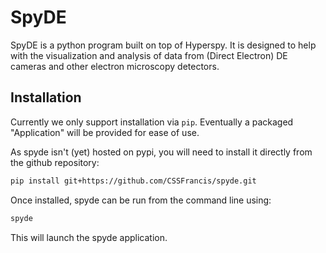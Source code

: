 SpyDE
=====

SpyDE is a python program built on top of Hyperspy.  It is designed to help with the visualization and analysis
of data from (Direct Electron) DE cameras and other electron microscopy detectors.


Installation
------------

Currently we only support installation via `pip`. Eventually a packaged "Application" will be 
provided for ease of use.

As spyde isn't (yet) hosted on pypi, you will need to install it directly from the github repository:

```bash
pip install git+https://github.com/CSSFrancis/spyde.git
``` 

Once installed, spyde can be run from the command line using:

```bash
spyde
```
This will launch the spyde application.